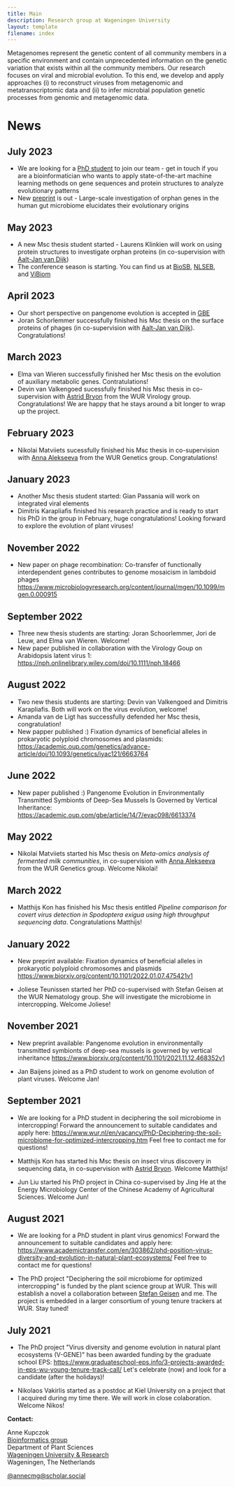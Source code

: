 ```yaml
---
title: Main
description: Research group at Wageningen University
layout: template
filename: index
---
```


Metagenomes represent the genetic content of all community members in a specific environment and contain unprecedented information on the genetic variation that exists within all the community members. Our research focuses on viral and microbial evolution. To this end, we develop and apply approaches (i) to reconstruct viruses from metagenomic and metatranscriptomic data and (ii) to infer microbial population genetic processes from genomic and metagenomic data.

# News

## July 2023

* We are looking for a [PhD student](https://www.wur.nl/en/vacancy/phd-researcher-in-bioinformatics-investigating-protein-evolution-using-machine-learning.htm) to join our team - get in touch if you are a bioinformatician who wants to apply state-of-the-art machine learning methods on gene sequences and protein structures to analyze evolutionary patterns
* New [preprint](https://www.biorxiv.org/content/10.1101/2023.07.17.549306v1) is out - Large-scale investigation of orphan genes in the human gut microbiome elucidates their evolutionary origins

## May 2023

* A new Msc thesis student started - Laurens Klinkien will work on using protein structures to investigate orphan proteins (in co-supervision with [Aalt-Jan van Dijk](https://www.wur.nl/nl/personen/aalt-jan-dr.-adj-aalt-jan-van-dijk.htm))
* The conference season is starting. You can find us at [BioSB](https://www.aanmelder.nl/biosb2023), [NLSEB](https://www.nlseb.nl/nlseb2023-meetings), and [ViBiom](https://evbc.uni-jena.de/events/vibiom2023/)

## April 2023

* Our short perspective on pangenome evolution is accepted in [GBE](https://academic.oup.com/gbe/advance-article/doi/10.1093/gbe/evad067/7137407)
* Joran Schorlemmer successfully finished his Msc thesis on the surface proteins of phages (in co-supervision with [Aalt-Jan van Dijk](https://www.wur.nl/nl/personen/aalt-jan-dr.-adj-aalt-jan-van-dijk.htm)). Congratulations!

## March 2023

* Elma van Wieren successfully finished her Msc thesis on the evolution of auxiliary metabolic genes. Contratulations!
* Devin van Valkengoed sucessfully finished his Msc thesis in co-supervision with [Astrid Bryon](https://www.wur.nl/nl/Personen/Astrid-dr.ir.-AEE-Astrid-Bryon.htm) from the WUR Virology group. Congratulations! We are happy that he stays around a bit longer to wrap up the project. 

## February 2023

* Nikolai Matviiets sucessfully finished his Msc thesis in co-supervision with [Anna Alekseeva](https://www.wur.nl/en/Persons/Anna-A-Anna-Alekseeva.htm) from the WUR Genetics group. Congratulations!

## January 2023

* Another Msc thesis student started: Gian Passania will work on integrated viral elements
* Dimitris Karapliafis finished his research practice and is ready to start his PhD in the group in February, huge congratulations! Looking forward to explore the evolution of plant viruses!

## November 2022

* New paper on phage recombination: Co-transfer of functionally interdependent genes contributes to genome mosaicism in lambdoid phages <https://www.microbiologyresearch.org/content/journal/mgen/10.1099/mgen.0.000915>

## September 2022

* Three new thesis students are starting: Joran Schoorlemmer, Jori de Leuw, and Elma van Wieren. Welcome!
* New paper published in collaboration with the Virology Goup on Arabidopsis latent virus 1: <https://nph.onlinelibrary.wiley.com/doi/10.1111/nph.18466>

## August 2022

* Two new thesis students are starting: Devin van Valkengoed and Dimitris Karapliafis. Both will work on the virus evolution, welcome!
* Amanda van de Ligt has successfully defended her Msc thesis, congratulation!
* New papper published :) Fixation dynamics of beneficial alleles in prokaryotic polyploid chromosomes and plasmids: <https://academic.oup.com/genetics/advance-article/doi/10.1093/genetics/iyac121/6663764>

## June 2022

* New paper published :) Pangenome Evolution in Environmentally Transmitted Symbionts of Deep-Sea Mussels Is Governed by Vertical Inheritance: <https://academic.oup.com/gbe/article/14/7/evac098/6613374>

## May 2022

* Nikolai Matviiets started his Msc thesis on *Meta-omics analysis of fermented milk communities*, in co-supervision with [Anna Alekseeva](https://www.wur.nl/en/Persons/Anna-A-Anna-Alekseeva.htm) from the WUR Genetics group. Welcome Nikolai!

## March 2022
* Matthijs Kon has finished his Msc thesis entitled *Pipeline comparison for covert virus detection in Spodoptera exigua using high throughput sequencing data*. Congratulations Matthijs!

## January 2022

* New preprint available: Fixation dynamics of beneficial alleles in prokaryotic polyploid chromosomes and plasmids <https://www.biorxiv.org/content/10.1101/2022.01.07.475421v1>

* Joliese Teunissen started her PhD co-supervised with Stefan Geisen at the WUR Nematology group. She will investigate the microbiome in intercropping. Welcome Joliese!

## November 2021

* New preprint available: Pangenome evolution in environmentally transmitted symbionts of deep-sea mussels is governed by vertical inheritance <https://www.biorxiv.org/content/10.1101/2021.11.12.468352v1>

* Jan Baijens joined as a PhD student to work on genome evolution of plant viruses. Welcome Jan!

## September 2021

* We are looking for a PhD student in deciphering the soil microbiome in intercropping! Forward the announcement to suitable candidates and apply here: <https://www.wur.nl/en/vacancy/PhD-Deciphering-the-soil-microbiome-for-optimized-intercropping.htm> Feel free to contact me for questions!

* Matthijs Kon has started his Msc thesis on insect virus discovery in sequencing data, in co-supervision with [Astrid Bryon](https://www.wur.nl/nl/Personen/Astrid-dr.ir.-AEE-Astrid-Bryon.htm). Welcome Matthijs!

* Jun Liu started his PhD project in China co-supervised by Jing He at the Energy Microbiology Center of the Chinese Academy of Agricultural Sciences. Welcome Jun!

## August 2021

* We are looking for a PhD student in plant virus genomics! Forward the announcement to suitable candidates and apply here: <https://www.academictransfer.com/en/303862/phd-position-virus-diversity-and-evolution-in-natural-plant-ecosystems/> Feel free to contact me for questions!

* The PhD project "Deciphering the soil microbiome for optimized intercropping" is funded by the plant science group at WUR. This will establish a novel a collaboration between [Stefan Geisen](https://www.wur.nl/en/Persons/Stefan-dr.-SA-Stefan-Geisen.htm) and me. The project is embedded in a larger consortium of young tenure trackers at WUR. Stay tuned!

## July 2021

* The PhD project "Virus diversity and genome evolution in natural plant ecosystems (V-GENE)" has been awarded funding by the graduate school EPS: <https://www.graduateschool-eps.info/3-projects-awarded-in-eps-wu-young-tenure-track-call/> Let's celebrate (now) and look for a candidate (after the holidays)!

* Nikolaos Vakirlis started as a postdoc at Kiel University on a project that I acquired during my time there. We will work in close colaboration. Welcome Nikos!

**Contact:**

Anne Kupczok  
[Bioinformatics group](https://www.wur.nl/en/Research-Results/Chair-groups/Plant-Sciences/Bioinformatics.htm)  
Department of Plant Sciences  
[Wageningen University & Research](https://www.wur.nl/en.htm)  
Wageningen, The Netherlands

<a rel="me" href="https://scholar.social/web/@annecmg">@annecmg@scholar.social</a>
